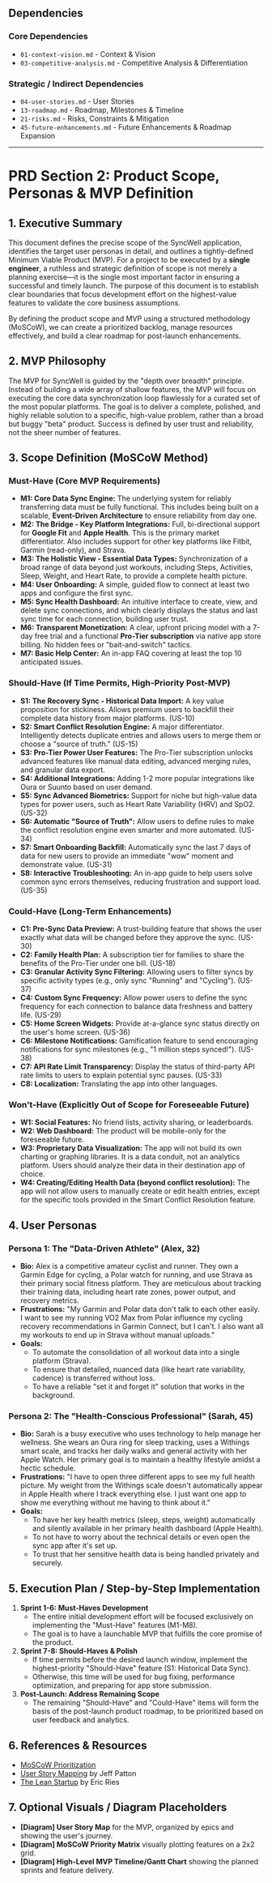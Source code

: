 ## Dependencies

### Core Dependencies
- `01-context-vision.md` - Context & Vision
- `03-competitive-analysis.md` - Competitive Analysis & Differentiation

### Strategic / Indirect Dependencies
- `04-user-stories.md` - User Stories
- `13-roadmap.md` - Roadmap, Milestones & Timeline
- `21-risks.md` - Risks, Constraints & Mitigation
- `45-future-enhancements.md` - Future Enhancements & Roadmap Expansion

---

# PRD Section 2: Product Scope, Personas & MVP Definition

## 1. Executive Summary

This document defines the precise scope of the SyncWell application, identifies the target user personas in detail, and outlines a tightly-defined Minimum Viable Product (MVP). For a project to be executed by a **single engineer**, a ruthless and strategic definition of scope is not merely a planning exercise—it is the single most important factor in ensuring a successful and timely launch. The purpose of this document is to establish clear boundaries that focus development effort on the highest-value features to validate the core business assumptions.

By defining the product scope and MVP using a structured methodology (MoSCoW), we can create a prioritized backlog, manage resources effectively, and build a clear roadmap for post-launch enhancements.

## 2. MVP Philosophy

The MVP for SyncWell is guided by the "depth over breadth" principle. Instead of building a wide array of shallow features, the MVP will focus on executing the core data synchronization loop flawlessly for a curated set of the most popular platforms. The goal is to deliver a complete, polished, and highly reliable solution to a specific, high-value problem, rather than a broad but buggy "beta" product. Success is defined by user trust and reliability, not the sheer number of features.

## 3. Scope Definition (MoSCoW Method)

### Must-Have (Core MVP Requirements)

*   **M1: Core Data Sync Engine:** The underlying system for reliably transferring data must be fully functional. This includes being built on a scalable, **Event-Driven Architecture** to ensure reliability from day one.
*   **M2: The Bridge - Key Platform Integrations:** Full, bi-directional support for **Google Fit** and **Apple Health**. This is the primary market differentiator. Also includes support for other key platforms like Fitbit, Garmin (read-only), and Strava.
*   **M3: The Holistic View - Essential Data Types:** Synchronization of a broad range of data beyond just workouts, including Steps, Activities, Sleep, Weight, and Heart Rate, to provide a complete health picture.
*   **M4: User Onboarding:** A simple, guided flow to connect at least two apps and configure the first sync.
*   **M5: Sync Health Dashboard:** An intuitive interface to create, view, and delete sync connections, and which clearly displays the status and last sync time for each connection, building user trust.
*   **M6: Transparent Monetization:** A clear, upfront pricing model with a 7-day free trial and a functional **Pro-Tier subscription** via native app store billing. No hidden fees or "bait-and-switch" tactics.
*   **M7: Basic Help Center:** An in-app FAQ covering at least the top 10 anticipated issues.

### Should-Have (If Time Permits, High-Priority Post-MVP)

*   **S1: The Recovery Sync - Historical Data Import:** A key value proposition for stickiness. Allows premium users to backfill their complete data history from major platforms. (US-10)
*   **S2: Smart Conflict Resolution Engine:** A major differentiator. Intelligently detects duplicate entries and allows users to merge them or choose a "source of truth." (US-15)
*   **S3: Pro-Tier Power User Features:** The Pro-Tier subscription unlocks advanced features like manual data editing, advanced merging rules, and granular data export.
*   **S4: Additional Integrations:** Adding 1-2 more popular integrations like Oura or Suunto based on user demand.
*   **S5: Sync Advanced Biometrics:** Support for niche but high-value data types for power users, such as Heart Rate Variability (HRV) and SpO2. (US-32)
*   **S6: Automatic "Source of Truth":** Allow users to define rules to make the conflict resolution engine even smarter and more automated. (US-34)
*   **S7: Smart Onboarding Backfill:** Automatically sync the last 7 days of data for new users to provide an immediate "wow" moment and demonstrate value. (US-31)
*   **S8: Interactive Troubleshooting:** An in-app guide to help users solve common sync errors themselves, reducing frustration and support load. (US-35)

### Could-Have (Long-Term Enhancements)

*   **C1: Pre-Sync Data Preview:** A trust-building feature that shows the user exactly what data will be changed before they approve the sync. (US-30)
*   **C2: Family Health Plan:** A subscription tier for families to share the benefits of the Pro-Tier under one bill. (US-18)
*   **C3: Granular Activity Sync Filtering:** Allowing users to filter syncs by specific activity types (e.g., only sync "Running" and "Cycling"). (US-37)
*   **C4: Custom Sync Frequency:** Allow power users to define the sync frequency for each connection to balance data freshness and battery life. (US-29)
*   **C5: Home Screen Widgets:** Provide at-a-glance sync status directly on the user's home screen. (US-36)
*   **C6: Milestone Notifications:** Gamification feature to send encouraging notifications for sync milestones (e.g., "1 million steps synced!"). (US-38)
*   **C7: API Rate Limit Transparency:** Display the status of third-party API rate limits to users to explain potential sync pauses. (US-33)
*   **C8: Localization:** Translating the app into other languages.

### Won't-Have (Explicitly Out of Scope for Foreseeable Future)

*   **W1: Social Features:** No friend lists, activity sharing, or leaderboards.
*   **W2: Web Dashboard:** The product will be mobile-only for the foreseeable future.
*   **W3: Proprietary Data Visualization:** The app will not build its own charting or graphing libraries. It is a data conduit, not an analytics platform. Users should analyze their data in their destination app of choice.
*   **W4: Creating/Editing Health Data (beyond conflict resolution):** The app will not allow users to manually create or edit health entries, except for the specific tools provided in the Smart Conflict Resolution feature.

## 4. User Personas

### Persona 1: The "Data-Driven Athlete" (Alex, 32)

*   **Bio:** Alex is a competitive amateur cyclist and runner. They own a Garmin Edge for cycling, a Polar watch for running, and use Strava as their primary social fitness platform. They are meticulous about tracking their training data, including heart rate zones, power output, and recovery metrics.
*   **Frustrations:** "My Garmin and Polar data don't talk to each other easily. I want to see my running VO2 Max from Polar influence my cycling recovery recommendations in Garmin Connect, but I can't. I also want all my workouts to end up in Strava without manual uploads."
*   **Goals:**
    *   To automate the consolidation of all workout data into a single platform (Strava).
    *   To ensure that detailed, nuanced data (like heart rate variability, cadence) is transferred without loss.
    *   To have a reliable "set it and forget it" solution that works in the background.

### Persona 2: The "Health-Conscious Professional" (Sarah, 45)

*   **Bio:** Sarah is a busy executive who uses technology to help manage her wellness. She wears an Oura ring for sleep tracking, uses a Withings smart scale, and tracks her daily walks and general activity with her Apple Watch. Her primary goal is to maintain a healthy lifestyle amidst a hectic schedule.
*   **Frustrations:** "I have to open three different apps to see my full health picture. My weight from the Withings scale doesn't automatically appear in Apple Health where I track everything else. I just want one app to show me everything without me having to think about it."
*   **Goals:**
    *   To have her key health metrics (sleep, steps, weight) automatically and silently available in her primary health dashboard (Apple Health).
    *   To not have to worry about the technical details or even open the sync app after it's set up.
    *   To trust that her sensitive health data is being handled privately and securely.

## 5. Execution Plan / Step-by-Step Implementation

1.  **Sprint 1-6: Must-Haves Development**
    *   The entire initial development effort will be focused exclusively on implementing the "Must-Have" features (M1-M8).
    *   The goal is to have a launchable MVP that fulfills the core promise of the product.
2.  **Sprint 7-8: Should-Haves & Polish**
    *   If time permits before the desired launch window, implement the highest-priority "Should-Have" feature (S1: Historical Data Sync).
    *   Otherwise, this time will be used for bug fixing, performance optimization, and preparing for app store submission.
3.  **Post-Launch: Address Remaining Scope**
    *   The remaining "Should-Have" and "Could-Have" items will form the basis of the post-launch product roadmap, to be prioritized based on user feedback and analytics.

## 6. References & Resources

*   [MoSCoW Prioritization](https://www.productplan.com/glossary/moscow-prioritization/)
*   [User Story Mapping](https://www.jpattonassociates.com/user-story-mapping/) by Jeff Patton
*   [The Lean Startup](https://theleanstartup.com/) by Eric Ries

## 7. Optional Visuals / Diagram Placeholders

*   **[Diagram] User Story Map** for the MVP, organized by epics and showing the user's journey.
*   **[Diagram] MoSCoW Priority Matrix** visually plotting features on a 2x2 grid.
*   **[Diagram] High-Level MVP Timeline/Gantt Chart** showing the planned sprints and feature delivery.
